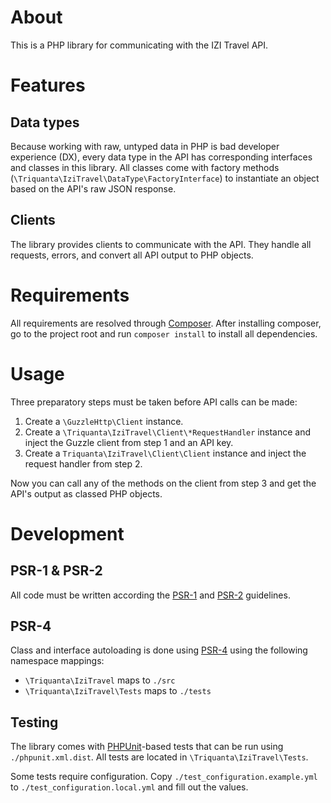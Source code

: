 About
=====
This is a PHP library for communicating with the IZI Travel API.

Features
========

Data types
----------
Because working with raw, untyped data in PHP is bad developer experience (DX),
every data type in the API has corresponding interfaces and classes in this
library. All classes come with factory methods
(`\Triquanta\IziTravel\DataType\FactoryInterface`) to instantiate an object
based on the API's raw JSON response.

Clients
-------
The library provides clients to communicate with the API. They handle all
requests, errors, and convert all API output to PHP objects.

Requirements
============
All requirements are resolved through [Composer](http://getcomposer.org). After
installing composer, go to the project root and run `composer install` to
install all dependencies.

Usage
=====
Three preparatory steps must be taken before API calls can be made:

1. Create a `\GuzzleHttp\Client` instance.
2. Create a `\Triquanta\IziTravel\Client\*RequestHandler` instance and inject
    the Guzzle client from step 1 and an API key.
3. Create a `Triquanta\IziTravel\Client\Client` instance and inject the request
    handler from step 2.

Now you can call any of the methods on the client from step 3 and get the API's
output as classed PHP objects.

Development
===========

PSR-1 & PSR-2
-------------
All code must be written according the
[PSR-1](http://www.php-fig.org/psr/psr-1/) and
[PSR-2](http://www.php-fig.org/psr/psr-2/) guidelines.

PSR-4
-----
Class and interface autoloading is done using
[PSR-4](http://www.php-fig.org/psr/psr-4/) using the following namespace
mappings:

* `\Triquanta\IziTravel` maps to `./src`
* `\Triquanta\IziTravel\Tests` maps to `./tests`

Testing
-------
The library comes with [PHPUnit](https://phpunit.de/)-based tests that can be
run using `./phpunit.xml.dist`. All tests are located in
`\Triquanta\IziTravel\Tests`.

Some tests require configuration. Copy `./test_configuration.example.yml` to
`./test_configuration.local.yml` and fill out the values.

